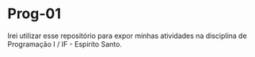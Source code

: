 # Prog-01
Irei utilizar esse repositório para expor minhas atividades na disciplina de Programação I / IF - Espirito Santo.